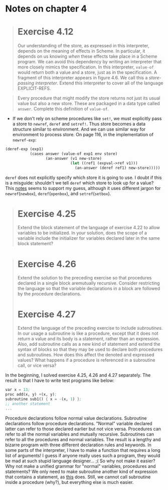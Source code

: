 Notes on chapter 4
==================

> # Exercise 4.12
>
> Our understanding of the store, as expressed in this interpreter, depends on the
> meaning of effects in Scheme. In particular, it depends on us knowing *when*
> these effects take place in a Scheme program. We can avoid this dependency by
> writing an interpreter that more closely mimics the specification. In this
> interpreter, `value-of` would return both a value and a store, just as in the
> specification. A fragment of this interpreter appears in figure 4.6. We call
> this a *store-passing interpreter*. Extend this interpreter to cover all of the
> language EXPLICIT-REFS.

> Every procedure that might modify the store returns not just its usual value but
> also a new store. These are packaged in a data type called `answer`. Complete
> this definition of `value-of`.

- If we don't rely on scheme procedures like `set!`, we must explicitly pass a
  store to `newref`, `deref` and `setref!`. Thus store becomes a data structure
  similar to environment. And we can use similar way for environment to process
  store. On page 116, in the implementation of `newref-exp`:

``` scheme
(deref-exp (exp1)
           (cases answer (value-of exp1 env store)
                  (an-answer (v1 new-store)
                             (let ((ref1 (expval->ref v1)))
                               (an-answer (deref ref1) new-store)))))
```

 `deref` does not explicitly specify which store it is going to use. I doubt if
 this is a misguide: shouldn't we tell `deref` which store to look up for a
 value? This
 [notes](https://cs.brown.edu/courses/cs173/2003/Textbook/2003-10-10.pdf) seems
 to support my guess, although it uses different jargon for `newref`(`newbox`),
 `deref`(`openbox`), and `setref`(`setbox`).

> # Exercise 4.25
>
> Extend the block statement of the language of exercise 4.22 to allow variables
> to be initialized. In your solution, does the scope of a variable include the
> initializer for variables declared later in the same block statement?

> # Exercise 4.26 
>
> Extend the solution to the preceding exercise so that procedures declared in a
> single block aremutually recursive. Consider restricting the language so that
> the variable declarations in a block are followed by the procedure declarations.
> 
> # Exercise 4.27
>
> Extend the language of the preceding exercise to include *subroutines*. In our
> usage a subroutine is like a procedure, except that it does not return a value
> and its body is a statement, rather than an expression. Also, add subroutine
> calls as a new kind of statement and extend the syntax of blocks so that they
> may be used to declare both procedures and subroutines. How does this affect the
> denoted and expressed values? What happens if a procedure is referenced in a
> subroutine call, or vice versa?

In the beginning, I solved exercise 4.25, 4.26 and 4.27 separately. The result
is that I have to write test programs like below:
  
``` scheme
var x = 13;
proc add(x, y) +(x, y);
subroutine sub1() { x = -(x, 1) };
;; another statement
...
```

Procedure declarations follow normal value declarations. Subroutine declarations
follow procedure declarations. "Normal" variable declared latter can refer to
those declared earlier but not vice versa. Procedures can refer to all the
normal variables and mutually recursive. Subroutines can refer to all the
procedures and normal variables. The result is a lengthy and bizarre program
with three different declaration rules and keywords. In some parts of the
interpreter, I have to make a function that requires a long list of arguments! I
guess if anyone really uses such a program, they would be mad at such stupid
language designer... ;( So why not make it easier? Why not make a unified
grammar for "normal" variables, procedures and statements? We only need to make
subroutine another kind of expression that contains a statement, as
[this](https://github.com/EFanZh/EOPL-Exercises/blob/master/solutions/exercise-4.27.rkt#L39)
does. Still, we cannot call subroutine inside a procedure (why?), but everything
else is much easier.